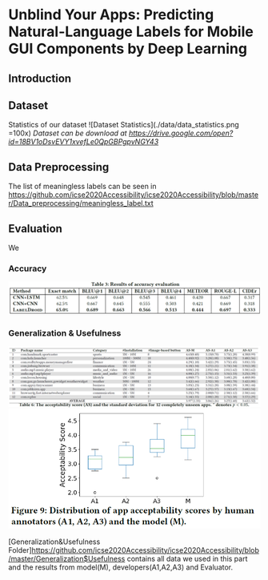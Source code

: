 # Unblind Your Apps: Predicting Natural-Language Labels for Mobile GUI Components by Deep Learning

## Introduction


## Dataset
Statistics of our dataset
![Dataset Statistics](./data/data_statistics.png =100x)
*Dataset can be download at <https://drive.google.com/open?id=18BV1oDsvEVY1xvefLe0QpGBPgpvNGY43>*

## Data Preprocessing

The list of meaningless labels can be seen in <https://github.com/icse2020Accessibility/icse2020Accessibility/blob/master/Data_preprocessing/meaningless_label.txt>
## Evaluation
We 

### Accuracy
![Accuracy Results](Accuracy/accuracy_result.png)


### Generalization & Usefulness
![Generalization&Usefulness Results](Generalization%26Usefulness/app_details.png)
![Generalization&Usefulness Results](Generalization%26Usefulness/boxplot.png)

[Generalization&Usefulness Folder]<https://github.com/icse2020Accessibility/icse2020Accessibility/blob/master/Generalization$Usefulness> contains all data we used in this part and the results from model(M), developers(A1,A2,A3) and Evaluator.
